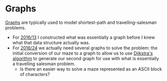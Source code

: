 # Graphs

[Graphs](<https://en.wikipedia.org/wiki/Graph_(abstract_data_type)>) are typically used to model shortest-path and travelling-salesman problems.

- For [2016/13](../../2016/13/README-13.md) I constructed what was essentially a graph before I knew what that data structure actually was.
- For [2016/24](../../2016/24/README-24.md) we actually need several graphs to solve the problem: the initial conversion of our maze to a graph to allow us to use [Dijkstra's algorithm](../algorithms/Dijkstra.md) to generate our second graph for use with what is essentially a travelling salesman problem.
  - Is there an easier way to solve a maze represented as an ASCII block of characters?
